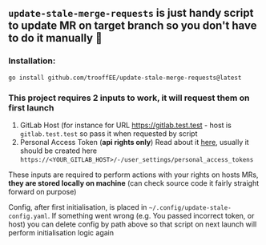 ## `update-stale-merge-requests` is just handy script to update MR on target branch so you don't have to do it manually 🔧

### Installation: 
```shell
go install github.com/trooffEE/update-stale-merge-requests@latest
```

### This project requires 2 inputs to work, it will request them on first launch
1. GitLab Host (for instance for URL https://gitlab.test.test - host is `gitlab.test.test` so pass it when requested by script
2. Personal Access Token (**api rights only**) Read about it [here](https://docs.gitlab.com/user/profile/personal_access_tokens), usually it should be created here `https://<YOUR_GITLAB_HOST>/-/user_settings/personal_access_tokens`

These inputs are required to perform actions with your rights on hosts MRs, **they are stored locally on machine** (can check source code it fairly straight forward on purpose)

Config, after first initialisation, is placed in `~/.config/update-stale-config.yaml`.
If something went wrong (e.g. You passed incorrect token, or host) you can delete config by path above so that script on next launch will perform initialisation logic again
